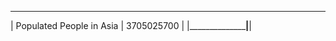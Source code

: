  _______________________________________ 
| Populated People in Asia | 3705025700 |
|__________________________|____________|